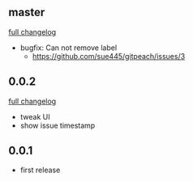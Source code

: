 ## master
[full changelog](http://github.com/sue445/gitpeach/compare/0.0.2...master)

* bugfix: Can not remove label
  * https://github.com/sue445/gitpeach/issues/3

## 0.0.2
[full changelog](http://github.com/sue445/gitpeach/compare/0.0.1...0.0.2)

* tweak UI
* show issue timestamp

## 0.0.1
* first release

